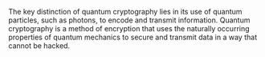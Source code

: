 The key distinction of quantum cryptography lies in its use of quantum particles, such as photons, to encode and transmit information. Quantum cryptography is a method of encryption that uses the naturally occurring properties of quantum mechanics to secure and transmit data in a way that cannot be hacked.
